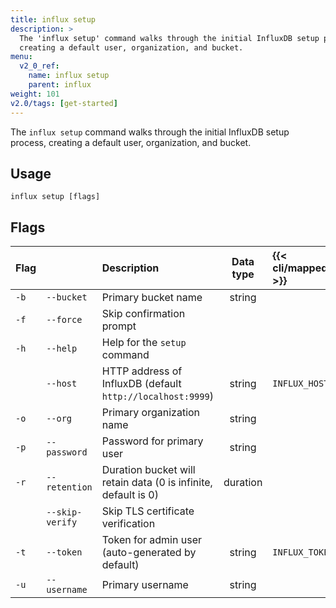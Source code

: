 ```yaml
---
title: influx setup
description: >
  The 'influx setup' command walks through the initial InfluxDB setup process,
  creating a default user, organization, and bucket.
menu:
  v2_0_ref:
    name: influx setup
    parent: influx
weight: 101
v2.0/tags: [get-started]
---
```


The `influx setup` command walks through the initial InfluxDB setup process,
creating a default user, organization, and bucket.

## Usage
```
influx setup [flags]
```

## Flags
| Flag |                 | Description                                                    | Data type | {{< cli/mapped >}} |
|:---- |:---             |:-----------                                                    |:---------:|:------------------ |
| `-b` | `--bucket`      | Primary bucket name                                            | string    |                    |
| `-f` | `--force`       | Skip confirmation prompt                                       |           |                    |
| `-h` | `--help`        | Help for the `setup` command                                   |           |                    |
|      | `--host`        | HTTP address of InfluxDB (default `http://localhost:9999`)     | string    | `INFLUX_HOST`      |
| `-o` | `--org`         | Primary organization name                                      | string    |                    |
| `-p` | `--password`    | Password for primary user                                      | string    |                    |
| `-r` | `--retention`   | Duration bucket will retain data (0 is infinite, default is 0) | duration  |                    |
|      | `--skip-verify` | Skip TLS certificate verification                              |           |                    |
| `-t` | `--token`       | Token for admin user (auto-generated by default)               | string    | `INFLUX_TOKEN`     |
| `-u` | `--username`    | Primary username                                               | string    |                    |
